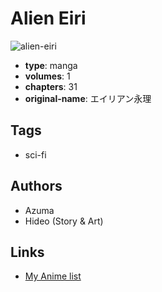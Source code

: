 # Alien Eiri

![alien-eiri](https://cdn.myanimelist.net/images/manga/3/173419.jpg)

-   **type**: manga
-   **volumes**: 1
-   **chapters**: 31
-   **original-name**: エイリアン永理

## Tags

-   sci-fi

## Authors

-   Azuma
-   Hideo (Story & Art)

## Links

-   [My Anime list](https://myanimelist.net/manga/97105/Alien_Eiri)
